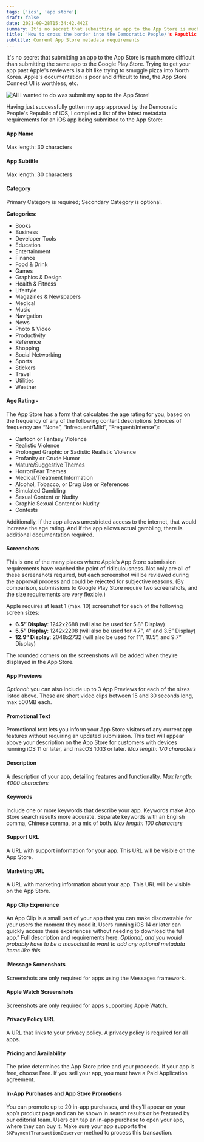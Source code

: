 ```yaml
---
tags: ['ios', 'app store']
draft: false
date: 2021-09-28T15:34:42.442Z
summary: It's no secret that submitting an app to the App Store is much more difficult than submitting the same app to the Google Play Store. Trying to get your app past Apple's reviewers is a bit like trying to smuggle pizza into North Korea.
title: 'How to cross the border into the Democratic People/'s Republic of iOS' 
subtitle: Current App Store metadata requirements
---
```


It's no secret that submitting an app to the App Store is much more difficult than submitting the same app to the Google Play Store. Trying to get your app past Apple's reviewers is a bit like trying to smuggle pizza into North Korea. Apple's documentation is poor and difficult to find, the App Store Connect UI is worthless, etc.

![All I wanted to do was submit my app to the App Store!](/static/images/screen-shot-2021-09-28-at-10.53.19-am.png 'jackie-chan-appstore')

Having just successfully gotten my app approved by the Democratic People's Republic of iOS, I compiled a list of the latest metadata requirements for an iOS app being submitted to the App Store:

#### App Name

Max length: 30 characters

#### App Subtitle

Max length: 30 characters

#### Category

Primary Category is required; Secondary Category is optional.

**Categories**:

- Books
- Business
- Developer Tools
- Education
- Entertainment
- Finance
- Food & Drink
- Games
- Graphics & Design
- Health & Fitness
- Lifestyle
- Magazines & Newspapers
- Medical
- Music
- Navigation
- News
- Photo & Video
- Productivity
- Reference
- Shopping
- Social Networking
- Sports
- Stickers
- Travel
- Utilities
- Weather

#### Age Rating -

The App Store has a form that calculates the age rating for you, based on the frequency of any of the following content descriptions (choices of frequency are “None”, “Infrequent/Mild”, “Frequent/Intense”):

- Cartoon or Fantasy Violence
- Realistic Violence
- Prolonged Graphic or Sadistic Realistic Violence
- Profanity or Crude Humor
- Mature/Suggestive Themes
- Horror/Fear Themes
- Medical/Treatment Information
- Alcohol, Tobacco, or Drug Use or References
- Simulated Gambling
- Sexual Content or Nudity
- Graphic Sexual Content or Nudity
- Contests

Additionally, if the app allows unrestricted access to the internet, that would increase the age rating. And if the app allows actual gambling, there is additional documentation required.

#### Screenshots

This is one of the many places where Apple’s App Store submission requirements have reached the point of ridiculousness. Not only are all of these screenshots required, but each screenshot will be reviewed during the approval process and could be rejected for subjective reasons. (By comparison, submissions to Google Play Store require two screenshots, and the size requirements are very flexible.)

Apple requires at least 1 (max. 10) screenshot for each of the following screen sizes:

- **6.5” Display**: 1242x2688 (will also be used for 5.8” Display)
- **5.5” Display**: 1242x2208 (will also be used for 4.7”, 4” and 3.5” Display)
- **12.9” Display**: 2048x2732 (will also be used for 11”, 10.5”, and 9.7” Display)

The rounded corners on the screenshots will be added when they’re displayed in the App Store.

#### App Previews

_Optional_: you can also include up to 3 App Previews for each of the sizes listed above. These are short video clips between 15 and 30 seconds long, max 500MB each.

#### Promotional Text

Promotional text lets you inform your App Store visitors of any current app features without requiring an updated submission. This text will appear above your description on the App Store for customers with devices running iOS 11 or later, and macOS 10.13 or later. _Max length: 170 characters_

#### Description

A description of your app, detailing features and functionality. _Max length: 4000 characters_

#### Keywords

Include one or more keywords that describe your app. Keywords make App Store search results more accurate. Separate keywords with an English comma, Chinese comma, or a mix of both. _Max length: 100 characters_

#### Support URL

A URL with support information for your app. This URL will be visible on the App Store.

#### Marketing URL

A URL with marketing information about your app. This URL will be visible on the App Store.

#### App Clip Experience

An App Clip is a small part of your app that you can make discoverable for your users the moment they need it. Users running iOS 14 or later can quickly access these experiences without needing to download the full app.” Full description and requirements [here](https://help.apple.com/app-store-connect/#/dev5b665db74). _Optional, and you would probably have to be a masochist to want to add any optional metadata items like this._

#### iMessage Screenshots

Screenshots are only required for apps using the Messages framework.

#### Apple Watch Screenshots

Screenshots are only required for apps supporting Apple Watch.

#### Privacy Policy URL

A URL that links to your privacy policy. A privacy policy is required for all apps.

#### Pricing and Availability

The price determines the App Store price and your proceeds. If your app is free, choose Free. If you sell your app, you must have a Paid Application agreement.

#### In-App Purchases and App Store Promotions

You can promote up to 20 in-app purchases, and they’ll appear on your app’s product page and can be shown in search results or be featured by our editorial team. Users can tap an in-app purchase to open your app, where they can buy it. Make sure your app supports the `SKPaymentTransactionObserver` method to process this transaction.
